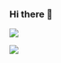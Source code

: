 ### Hi there 👋

<p>
<img align="center" src="https://github-readme-stats.vercel.app/api?username=RiddMa&count_private=true&include_all_commits=true&show_icons=true&theme=radical" />
</p>
<p>
<img align="center" src="https://github-readme-stats.vercel.app/api/wakatime?username=RiddMa&layout=compact&theme=radical" />
</p>
<!--
<p>
<img align="center" src="https://github-readme-stats.vercel.app/api/top-langs/?username=RiddMa&layout=compact&theme=radical" />
</p>
-->
